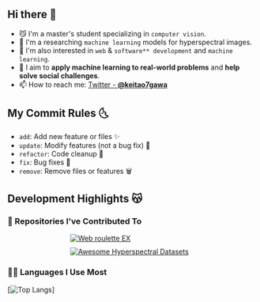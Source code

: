 ## Hi there 👋

- 😼 I'm a master's student specializing in `computer vision`.
- 🧠 I'm a researching `machine learning` models for hyperspectral images.
- 🌱 I'm also interested in `web` & `software** development` and `machine learning`.
- 🚀 I aim to **apply machine learning to real-world problems** and **help solve social challenges**.
- 📫 How to reach me:  [Twitter - **@keitao7gawa**](https://twitter.com/keitao7gawa)

## My Commit Rules 🌜

- `add`: Add new feature or files ✨
- `update`: Modify features (not a bug fix) 🔁
- `refactor`: Code cleanup 🧹
- `fix`: Bug fixes 🐛
- `remove`: Remove files or features 🗑️

## Development Highlights 😽
### 📍 Repositories I've Contributed To
<div style="display:flex; flex-wrap: wrap; gap:10px; justify-content: center;">

  <a href="https://github.com/keitao7gawa/web-roulette-app">
    <img src="https://github-readme-stats.vercel.app/api/pin/?username=keitao7gawa&repo=web-roulette-app&show_owner=true&theme=dracula"
         alt="Web roulette EX"
         style="flex: 1 1 300px; max-width: 400px; min-width: 250px;">
  </a>

  <a href="https://github.com/033labcodes/awesome-hyperspectral-datasets">
    <img src="https://github-readme-stats.vercel.app/api/pin/?username=033labcodes&repo=awesome-hyperspectral-datasets&&theme=dracula"
         alt="Awesome Hyperspectral Datasets"
         style="flex: 1 1 300px; max-width: 400px; min-width: 250px;">
  </a>

</div>

### 🏃‍♂️ Languages I Use Most 
[![Top Langs](https://github-readme-stats.vercel.app/api/top-langs/?username=keitao7gawa&hide=jupyter%20Notebook&layout=compact&hide_title=true&theme=dracula)]
